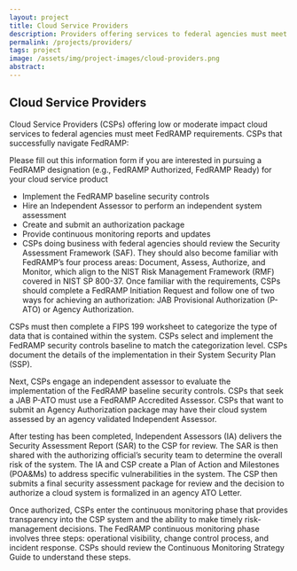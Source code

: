 ```yaml
---
layout: project
title: Cloud Service Providers
description: Providers offering services to federal agencies must meet FedRAMP requirements.
permalink: /projects/providers/
tags: project
image: /assets/img/project-images/cloud-providers.png
abstract: 
---
```

## Cloud Service Providers

Cloud Service Providers (CSPs) offering low or moderate impact cloud services to federal agencies must meet FedRAMP requirements.  CSPs that successfully navigate FedRAMP:

Please fill out this information form if you are interested in pursuing a FedRAMP designation (e.g., FedRAMP Authorized, FedRAMP Ready) for your cloud service product

* Implement the FedRAMP baseline security controls
* Hire an Independent Assessor to perform an independent system assessment
* Create and submit an authorization package
* Provide continuous monitoring reports and updates
* CSPs doing business with federal agencies should  review the Security Assessment Framework (SAF). They should also become familiar with FedRAMP’s four process areas: Document, Assess, Authorize, and Monitor, which align to the NIST Risk Management Framework (RMF) covered in NIST SP 800-37.  Once familiar with the  requirements, CSPs should complete a FedRAMP Initiation Request and follow one of two ways for achieving an authorization: JAB Provisional Authorization (P-ATO) or Agency Authorization.

CSPs must then complete a FIPS 199 worksheet to categorize the type of data that is contained within the system. CSPs select and implement the FedRAMP security controls baseline to match the categorization level. CSPs document the details of the implementation in their System Security Plan (SSP).

Next, CSPs engage an independent assessor to evaluate the implementation of the FedRAMP baseline security controls. CSPs that seek a JAB P-ATO must use a FedRAMP Accredited Assessor. CSPs that want to submit an Agency Authorization package may have their cloud system assessed by an agency validated Independent Assessor.

After testing has been completed, Independent Assessors (IA) delivers the Security Assessment Report (SAR) to the CSP for review. The SAR is then shared with the authorizing official’s security team to determine the overall risk of the system. The IA and CSP create a Plan of Action and Milestones (POA&Ms) to address specific vulnerabilities in the system. The CSP then submits a final security assessment package for review and the decision to authorize a cloud system is formalized in an agency ATO Letter.

Once authorized, CSPs enter the continuous monitoring phase that provides transparency into the CSP system and the ability to make timely risk-management decisions.  The FedRAMP continuous monitoring phase involves three steps: operational visibility, change control process, and incident response.  CSPs should review the Continuous Monitoring Strategy Guide to understand these steps.
